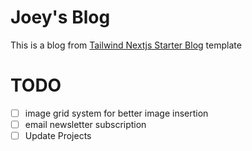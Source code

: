 # Joey's Blog

This is a blog from [Tailwind Nextjs Starter Blog](https://github.com/timlrx/tailwind-nextjs-starter-blog) template

# TODO

- [ ] image grid system for better image insertion
- [ ] email newsletter subscription
- [ ] Update Projects
